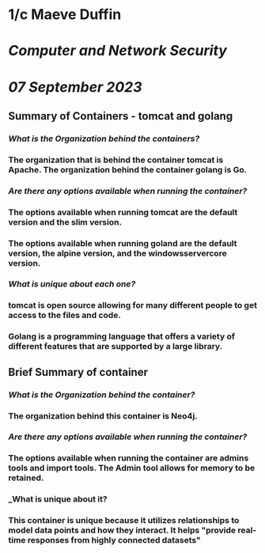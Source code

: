 # 1/c Maeve Duffin
# _Computer and Network Security_
# _07 September 2023_

## Summary of Containers - tomcat and golang
### _What is the Organization behind the containers?_
### The organization that is behind the container tomcat is Apache. The organization behind the container golang is Go. 
### _Are there any options available when running the container?_
### The options available when running tomcat are the default version and the slim version. 
### The options available when running goland are the default version, the alpine version, and the windowsservercore version. 
### _What is unique about each one?_
### tomcat is open source allowing for many different people to get access to the files and code. 
### Golang is a programming language that offers a variety of different features that are supported by a large library.

## Brief Summary of container 
### _What is the Organization behind the container?_
### The organization behind this container is Neo4j.
### _Are there any options available when running the container?_
### The options available when running the container are admins tools and import tools. The Admin tool allows for memory to be retained. 
### _What is unique about it?
### This container is unique because it utilizes relationships to model data points and how they interact. It helps "provide real-time responses from highly connected datasets"

